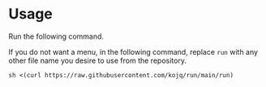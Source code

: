 # Usage

Run the following command.

If you do not want a menu, in the following command, replace `run` with any other file name you desire to use from the repository.

```
sh <(curl https://raw.githubusercontent.com/kojq/run/main/run)
```
